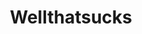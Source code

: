 ---
title: Wellthatsucks
crosslinks:
- livven
- WhyWereTheyFilming
- gifs
- xkcd
- killthecameraman
- Whatcouldgowrong
- funny
- Unexpected
- noisygifs
- pics
- HadToHurt
- BetterEveryLoop
- therewasanattempt
- nononono
- gifsthatendtoosoon
- nocontext
- WTF
- WinStupidPrizes
- mildlyinteresting
- WeWantPlates
---
